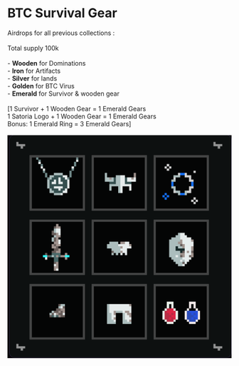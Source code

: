 # BTC Survival Gear

Airdrops for all previous collections : \
\
Total supply 100k \
\
\- **Wooden** for Dominations \
\- **Iron** for Artifacts\
\- **Silver** for lands \
\- **Golden** for BTC Virus \
\- **Emerald** for Survivor & wooden gear\
\
\[1 Survivor + 1 Wooden Gear = 1 Emerald Gears \
1 Satoria Logo + 1 Wooden Gear = 1 Emerald Gears\
Bonus: 1 Emerald Ring = 3 Emerald Gears]\
\
![](<../.gitbook/assets/image (8).png>)

